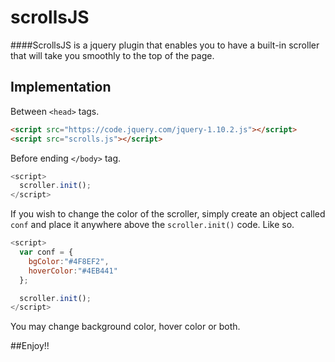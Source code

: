 # scrollsJS
####ScrollsJS is a jquery plugin that enables you to have a built-in scroller that will take you smoothly to the top of the page.

**Implementation**
-
 Between `<head>` tags.
```html
<script src="https://code.jquery.com/jquery-1.10.2.js"></script>
<script src="scrolls.js"></script>
```

Before ending `</body>` tag.
```javascript
<script>
  scroller.init();
</script>
```

If you wish to change the color of the scroller, simply create an object called `conf` and place it anywhere above the 
`scroller.init()` code. Like so.

```javascript
<script>
  var conf = {
	bgColor:"#4F8EF2",
	hoverColor:"#4EB441"
  };

  scroller.init();
</script>
```

You may change background color, hover color or both.

##Enjoy!!
